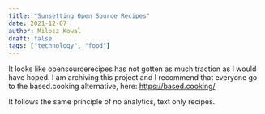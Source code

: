 ```yaml
---
title: "Sunsetting Open Source Recipes"
date: 2021-12-07
author: Milosz Kowal
draft: false
tags: ["technology", "food"]
---
```


It looks like opensourcerecipes has not gotten as much traction as I would have hoped. I am archiving this project and I recommend that everyone go to the based.cooking alternative, here: https://based.cooking/

It follows the same principle of no analytics, text only recipes.
